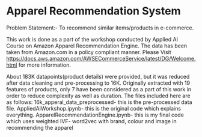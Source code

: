 # Apparel Recommendation System
Problem Statement:- To recommend similar items/products in e-commerce.

This work is done as a part of the workshop conducted by Applied AI Course on Amazon Apparel Recommendation Engine. The data has been taken from Amazon.com in a policy compliant manner. Please Visit https://docs.aws.amazon.com/AWSECommerceService/latest/DG/Welcome.html for more information.

About 183K datapoints(product details) were provided, but it was reduced after data cleaning and pre-processing to 16K. Originally extracted with 19 features of products, only 7 have been considered as a part of this work in order to reduce complexity as well as duration.
The files included here are as follows: 
16k_apperal_data_preprocessed- this is the pre-processed data file.
AppliedAIWorkshop.ipynb- this is the original code which explains everything.
ApparelRecommendationEngine.ipynb- this is my final code which uses weighted IVF- word2vec with brand, colour and image in recommending the apparel
